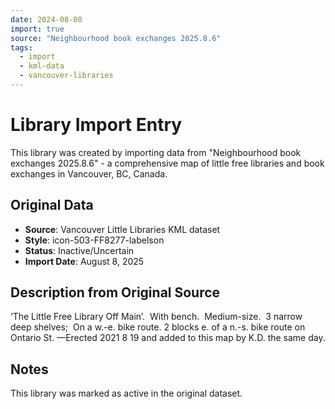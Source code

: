 ```yaml
---
date: 2024-08-08
import: true
source: "Neighbourhood book exchanges 2025.8.6"
tags:
  - import
  - kml-data
  - vancouver-libraries
---
```


# Library Import Entry

This library was created by importing data from "Neighbourhood book exchanges 2025.8.6" - a comprehensive map of little free libraries and book exchanges in Vancouver, BC, Canada.

## Original Data

- **Source**: Vancouver Little Libraries KML dataset
- **Style**: icon-503-FF8277-labelson
- **Status**: Inactive/Uncertain
- **Import Date**: August 8, 2025

## Description from Original Source

‘The Little Free Library Off Main’.  With bench.  Medium-size.  3 narrow deep shelves; 
On a w.-e. bike route.
2 blocks e. of a n.-s. bike route on Ontario St.
—Erected 2021 8 19 and added to this map by K.D. the same day.



## Notes

This library was marked as active in the original dataset.
